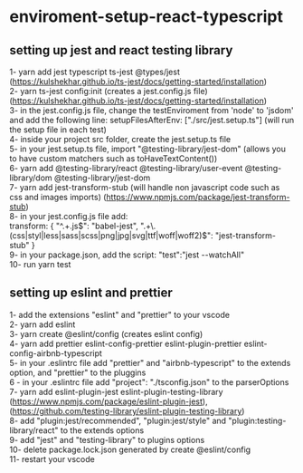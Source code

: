 # enviroment-setup-react-typescript
## setting up jest and react testing library
1- yarn add jest typescript ts-jest @types/jest (https://kulshekhar.github.io/ts-jest/docs/getting-started/installation) \
2- yarn ts-jest config:init (creates a jest.config.js file) (https://kulshekhar.github.io/ts-jest/docs/getting-started/installation) \
3- in the jest.config.js file, change the testEnviroment from 'node' to 'jsdom' and add the following line: setupFilesAfterEnv: ["./src/jest.setup.ts"] (will run the setup file in each test) \
4- inside your project src folder, create the jest.setup.ts file \
5- in your jest.setup.ts file, import "@testing-library/jest-dom" (allows you to have custom matchers such as toHaveTextContent()) \
6- yarn add @testing-library/react @testing-library/user-event @testing-library/dom @testing-library/jest-dom \
7- yarn add jest-transform-stub (will handle non javascript code such as css and images imports) (https://www.npmjs.com/package/jest-transform-stub) \
8- in your jest.config.js file add: \
transform: { "^.+\.js$": "babel-jest", ".+\.(css|styl|less|sass|scss|png|jpg|svg|ttf|woff|woff2)$": "jest-transform-stub" } \
9- in your package.json, add the script: "test":"jest --watchAll" \
10- run yarn test

## setting up eslint and prettier
1- add the extensions "eslint" and "prettier" to your vscode \
2- yarn add eslint \
3- yarn create @eslint/config (creates eslint config) \
4- yarn add prettier eslint-config-prettier eslint-plugin-prettier eslint-config-airbnb-typescript \
5- in your .eslintrc file add "prettier" and "airbnb-typescript" to the extends option, and "prettier" to the pluggins \
6 - in your .eslintrc file add "project": "./tsconfig.json" to the parserOptions
7- yarn add eslint-plugin-jest eslint-plugin-testing-library (https://www.npmjs.com/package/eslint-plugin-jest), (https://github.com/testing-library/eslint-plugin-testing-library) \
8- add "plugin:jest/recommended", "plugin:jest/style" and "plugin:testing-library/react" to the extends options \
9- add "jest" and "testing-library" to plugins options \
10- delete package.lock.json generated by create @eslint/config \
11- restart your vscode
